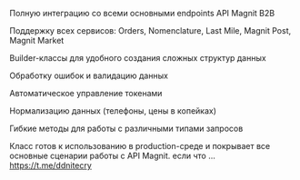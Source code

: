 Полную интеграцию со всеми основными endpoints API Magnit B2B

Поддержку всех сервисов: Orders, Nomenclature, Last Mile, Magnit Post, Magnit Market

Builder-классы для удобного создания сложных структур данных

Обработку ошибок и валидацию данных

Автоматическое управление токенами

Нормализацию данных (телефоны, цены в копейках)

Гибкие методы для работы с различными типами запросов

Класс готов к использованию в production-среде и покрывает все основные сценарии работы с API Magnit.
если что ...  https://t.me/ddnitecry
